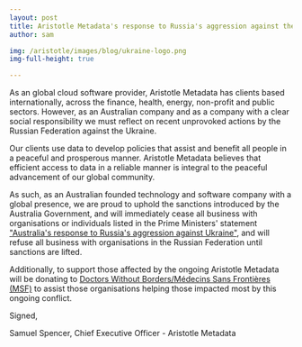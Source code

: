 ```yaml
---
layout: post
title: Aristotle Metadata's response to Russia's aggression against the Ukraine
author: sam

img: /aristotle/images/blog/ukraine-logo.png
img-full-height: true

---
```


As an global cloud software provider, Aristotle Metadata has clients based internationally, across the finance, health, energy, non-profit and public sectors. However, as an Australian company and as a company with a clear social responsibility we must reflect on recent unprovoked actions by the Russian Federation against the Ukraine.

Our clients use data to develop policies that assist and benefit all people in a peaceful and prosperous manner. Aristotle Metadata believes that efficient access to data in a reliable manner is integral to the peaceful advancement of our global community.

As such, as an Australian founded technology and software company with a global presence, we are proud to uphold the sanctions introduced by the Australia Government, and will immediately cease all business with organisations or individuals listed in the Prime Ministers' statement ["Australia's response to Russia's aggression against Ukraine"](https://www.pm.gov.au/media/australias-response-russias-aggression-against-ukraine), and will refuse all business with organisations in the Russian Federation until sanctions are lifted.

Additionally, to support those affected by the ongoing Aristotle Metadata will be donating to [Doctors Without Borders/Médecins Sans Frontières (MSF)](https://www.doctorswithoutborders.org/what-we-do/news-stories/news/msf-mobilizes-response-ukraine-and-nearby-countries) to assist those organisations helping those impacted most by this ongoing conflict.

Signed,

Samuel Spencer, Chief Executive Officer - Aristotle Metadata